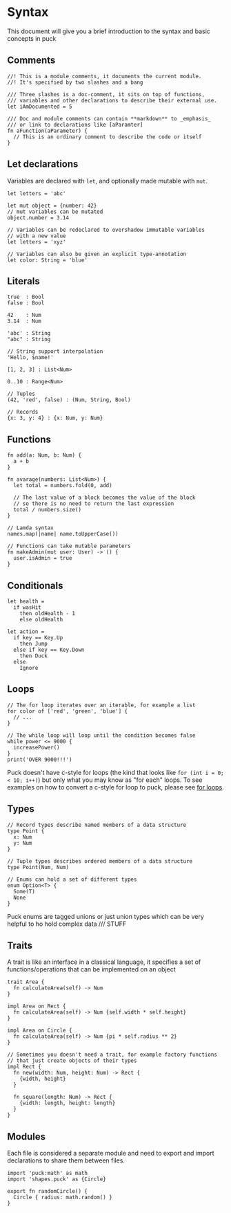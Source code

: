 # Syntax
This document will give you a brief introduction to the syntax and basic concepts in puck

## Comments
```puck
//! This is a module comments, it documents the current module.
//! It's specified by two slashes and a bang

/// Three slashes is a doc-comment, it sits on top of functions,
/// variables and other declarations to describe their external use.
let iAmDocumented = 5

/// Doc and module comments can contain **markdown** to _emphasis_
/// or link to declarations like [aParamter]
fn aFunction(aParameter) {
  // This is an ordinary comment to describe the code or itself
}
```

## Let declarations
Variables are declared with `let`, and optionally made mutable with `mut`.
```puck
let letters = 'abc'

let mut object = {number: 42}
// mut variables can be mutated
object.number = 3.14

// Variables can be redeclared to overshadow immutable variables
// with a new value
let letters = 'xyz'

// Variables can also be given an explicit type-annotation
let color: String = 'blue' 
```

## Literals
```puck
true  : Bool
false : Bool

42    : Num
3.14  : Num

'abc' : String
"abc" : String

// String support interpolation
'Hello, $name!'

[1, 2, 3] : List<Num>

0..10 : Range<Num>

// Tuples
(42, 'red', false) : (Num, String, Bool)

// Records
{x: 3, y: 4} : {x: Num, y: Num} 
```

## Functions
```puck
fn add(a: Num, b: Num) {
  a + b
}

fn avarage(numbers: List<Num>) {
  let total = numbers.fold(0, add)

  // The last value of a block becomes the value of the block
  // so there is no need to return the last expression
  total / numbers.size()
}

// Lamda syntax
names.map(|name| name.toUpperCase())

// Functions can take mutable parameters
fn makeAdmin(mut user: User) -> () {
  user.isAdmin = true
}
```

## Conditionals
```puck
let health =
  if wasHit
    then oldHealth - 1
    else oldHealth

let action =
  if key == Key.Up
    then Jump
  else if key == Key.Down
    then Duck
  else
    Ignore
```

## Loops
```puck
// The for loop iterates over an iterable, for example a list
for color of ['red', 'green', 'blue'] {
  // ...
}

// The while loop will loop until the condition becomes false
while power <= 9000 {
  increasePower()
}
print('OVER 9000!!!')
```

Puck doesn't have c-style for loops (the kind that looks like `for (int i = 0; < 10; i++)`) but
only what you may know as "for each" loops. To see examples on how to convert a c-style for loop
to puck, please see [for loops](for_loops.md).


## Types
```puck
// Record types describe named members of a data structure
type Point {
  x: Num
  y: Num
}

// Tuple types describes ordered members of a data structure
type Point(Num, Num)

// Enums can hold a set of different types
enum Option<T> {
  Some(T)
  None
}
```

Puck enums are tagged unions or just union types which can be 
very helpful to ho hold complex data /// STUFF

## Traits
A trait is like an interface in a classical language, it specifies
a set of functions/operations that can be implemented on an object
```puck
trait Area {
  fn calculateArea(self) -> Num
}

impl Area on Rect {
  fn calculateArea(self) -> Num {self.width * self.height}
}

impl Area on Circle {
  fn calculateArea(self) -> Num {pi * self.radius ** 2}
}

// Sometimes you doesn't need a trait, for example factory functions
// that just create objects of their types
impl Rect {
  fn new(width: Num, height: Num) -> Rect {
    {width, height}
  }

  fn square(length: Num) -> Rect {
    {width: length, height: length}
  }
}
```

## Modules
Each file is considered a separate module and need to export and import
declarations to share them between files.
```puck
import 'puck:math' as math
import 'shapes.puck' as {Circle}

export fn randomCircle() {
  Circle { radius: math.random() }
}
```
